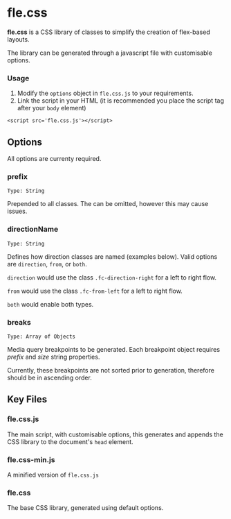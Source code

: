 # fle.css
**fle.css** is a CSS library of classes to simplify the creation of flex-based layouts.

The library can be generated through a javascript file with customisable options.

### Usage
1. Modify the `options` object in `fle.css.js` to your requirements.
2. Link the script in your HTML (it is recommended you place the script tag after your `body` element)
```
<script src='fle.css.js'></script>
```

## Options
All options are currenty required.
### prefix
`Type: String`

Prepended to all classes. The can be omitted, however this may cause issues.

### directionName
`Type: String`

Defines how direction classes are named (examples below). Valid options are `direction`, `from`, or `both`.

`direction` would use the class `.fc-direction-right` for a left to right flow.

`from` would use the class `.fc-from-left` for a left to right flow.

`both` would enable both types.

### breaks
`Type: Array of Objects`

Media query breakpoints to be generated. Each breakpoint object requires *prefix* and *size* string properties.

Currently, these breakpoints are not sorted prior to generation, therefore should be in ascending order.

## Key Files
### fle.css.js
The main script, with customisable options, this generates and appends the CSS library to the document's `head` element.

### fle.css-min.js
A minified version of `fle.css.js`

### fle.css
The base CSS library, generated using default options.